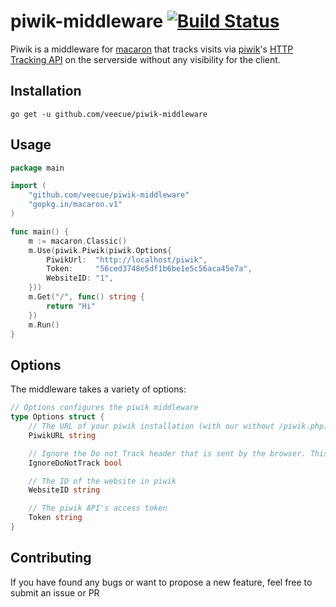 # piwik-middleware [![Build Status](https://travis-ci.org/veecue/piwik-middleware.svg?branch=master)](https://travis-ci.org/veecue/piwik-middleware)

Piwik is a middleware for [macaron](https://go-macaron.com) that tracks visits via [piwik](https://piwik.org)'s [HTTP Tracking API](https://developer.piwik.org/api-reference/tracking-api)
on the serverside without any visibility for the client.

## Installation
`go get -u github.com/veecue/piwik-middleware`

## Usage
```go
package main

import (
	"github.com/veecue/piwik-middleware"
	"gopkg.in/macaron.v1"
)

func main() {
	m := macaron.Classic()
	m.Use(piwik.Piwik(piwik.Options{
		PiwikUrl:  "http://localhost/piwik",
		Token:     "56ced3748e5df1b6be1e5c56aca45e7a",
		WebsiteID: "1",
	}))
	m.Get("/", func() string {
		return "Hi"
	})
	m.Run()
}
```

## Options
The middleware takes a variety of options:
```go
// Options configures the piwik middleware
type Options struct {
	// The URL of your piwik installation (with our without /piwik.php)
	PiwikURL string

	// Ignore the Do not Track header that is sent by the browser. This is not recommended
	IgnoreDoNotTrack bool

	// The ID of the website in piwik
	WebsiteID string

	// The piwik API's access token
	Token string
}
```

## Contributing
If you have found any bugs or want to propose a new feature, feel free to submit an issue or PR
